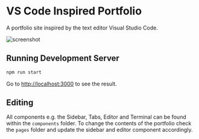 # VS Code Inspired Portfolio

A portfolio site inspired by the text editor Visual Studio Code.

![screenshot](https://i.imgur.com/yb6qkU4.png)

## Running Development Server

```bash
npm run start
```
Go to [http://localhost:3000](http://localhost:3000/Portfolio) to see the result.

## Editing
All components e.g. the Sidebar, Tabs, Editor and Terminal can be found within the `components` folder. To change the contents of the portfolio check the `pages` folder and update the sidebar and editor component accordingly.
